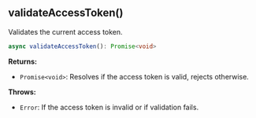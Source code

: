 ## validateAccessToken()

Validates the current access token.

```typescript
async validateAccessToken(): Promise<void>
```

**Returns:**

- `Promise<void>`: Resolves if the access token is valid, rejects otherwise.

**Throws:**

- `Error`: If the access token is invalid or if validation fails.

